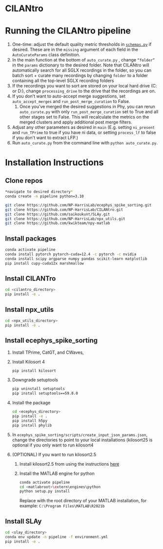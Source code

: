 # CILANtro



# Running the CILANtro pipeline

1. One-time: adjust the default quality metric thresholds in [`schemas.py`](http://schemas.py) if desired. These are in the `missing` argument of each field in the `AutoCurateParams` class definition.
2. In the main function at the bottom of `auto_curate.py` , change `“folder”` in the `params` dictionary to the desired folder. Note that CILANtro will automatically search for all SGLX recordings in the folder, so you can batch sort + curate many recordings by changing `folder` to a folder containing all the top-level SGLX recording folders
3. If the recordings you want to sort are stored on your local hard drive (C: or D:), change `processing_drive` to the drive that the recordings are on.
4. If you don’t want to auto-accept merge suggestions, set `auto_accept_merges` and `run_post_merge_curation` to False.
    1. Once you’ve merged the desired suggestions in Phy, you can rerun `auto_curate.py` with only `run_post_merge_curation` set to True and all other stages set to False. This will recalculate the metrics on the merged clusters and apply additional post merge filters.
5. Adjust any other parameters as desired in `main` (E.g. setting `ni_present` and `run_TPrime` to true if you have ni data, or setting `process_lf` to false if you don't want to extract LFP.)
6. Run `auto_curate.py` from the command line with `python auto_curate.py`.

# Installation Instructions

## Clone repos

```bash
*navigate to desired directory*
conda create -n pipeline python=3.10

git clone https://github.com/NP-HarrisLab/ecephys_spike_sorting.git
git clone https://github.com/NP-HarrisLab/CILANtro.git
git clone https://github.com/saikoukunt/SLAy.git
git clone https://github.com/NP-HarrisLab/npx_utils.git
git clone https://github.com/kwikteam/npy-matlab
```

## Install packages

```bash
conda activate pipeline
conda install pytorch pytorch-cuda=12.4 -c pytorch -c nvidia
conda install scipy argparse numpy pandas scikit-learn matplotlib
pip install cupy-cuda12x marshmallow
```

## Install CILANTro

```bash
cd <cilantro_directory>
pip install -e .
```

## Install npx_utils

```bash
cd <npx_utils_directory>
pip install -e .
```

## Install ecephys_spike_sorting

1. Install TPrime, CatGT, and CWaves,
2. Install Kilosort 4
    
    ```bash
    pip install kilosort
    ```
    
3. Downgrade setuptools
    
    ```bash
    pip uninstall setuptools
    pip install setuptools==59.8.0
    ```
    
4. Install the package
    
    ```bash
    cd <ecephys_directory>
    pip install -e .
    pip install h5py
    pip install phylib
    ```
    
5. In `ecephys_spike_sorting/scripts/create_input_json_params.json`, change the directories to point to your local installations (kilosort25 is optional if you only want to run kilosort4
6. (OPTIONAL) If you want to run kilosort2.5 
    1. Install kilosort2.5 from using the instructions [here](https://github.com/MouseLand/Kilosort/tree/kilosort25) 
    2. Install the MATLAB engine for python
        
        ```bash
        conda activate pipeline
        cd <matlabroot>\extern\engines\python
        python setup.py install
        ```
        
        Replace with the root directory of your MATLAB installation, for example: `C:\Program Files\MATLAB\R2021b`
        

## Install SLAy

```bash
cd <slay_directory>
conda env update -n pipeline -f environment.yml
pip install -e .
```
